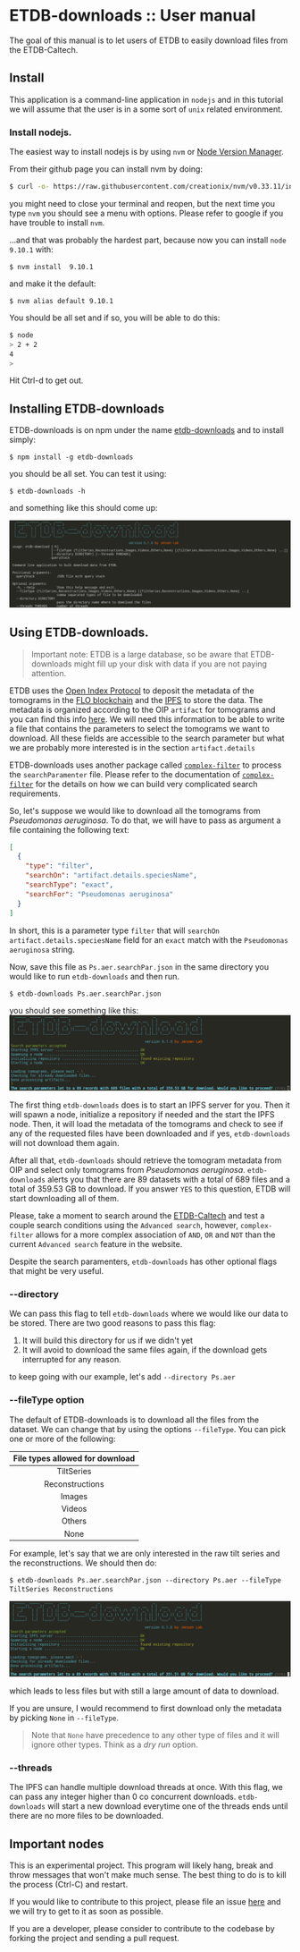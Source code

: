# ETDB-downloads :: User manual

The goal of this manual is to let users of ETDB to easily download files from the ETDB-Caltech.

## Install

This application is a command-line application in `nodejs` and in this tutorial we will assume that the user is in a some sort of `unix` related environment.

### Install nodejs.

The easiest way to install nodejs is by using `nvm` or [Node Version Manager](https://github.com/creationix/nvm).

From their github page you can install nvm by doing:

```bash
$ curl -o- https://raw.githubusercontent.com/creationix/nvm/v0.33.11/install.sh | bash
```

you might need to close your terminal and reopen, but the next time you type `nvm` you should see a menu with options. Please refer to google if you have trouble to install `nvm`.

...and that was probably the hardest part, because now you can install `node 9.10.1` with:

```
$ nvm install  9.10.1
```

and make it the default:

```
$ nvm alias default 9.10.1
```

You should be all set and if so, you will be able to do this:

```bash
$ node
> 2 + 2
4
> 
```

Hit Ctrl-d to get out.

## Installing ETDB-downloads

ETDB-downloads is on npm under the name [etdb-downloads](https://www.npmjs.com/package/etdb-bulk-downloads) and to install simply:

```
$ npm install -g etdb-downloads
```

you should be all set. You can test it using:

```
$ etdb-downloads -h
```

and something like this should come up:

![](./imgs/2018-05-25-161306_1218x376_scrot.png)

## Using ETDB-downloads.

> Important note: ETDB is a large database, so be aware that ETDB-downloads might fill up your disk with data if you are not paying attention.

ETDB uses the [Open Index Protocol](https://oip.wiki) to deposit the metadata of the tomograms in the [FLO blockchain](https://flo.cash) and the [IPFS](https://ipfs.io) to store the data. The metadata is organized according to the OIP `artifact` for tomograms and you can find this info [here](https://oip.wiki/Research-Tomogram). We will need this information to be able to write a file that contains the parameters to select the tomograms we want to download. All these fields are accessible to the search parameter but what we are probably more interested is in the section `artifact.details`

ETDB-downloads uses another package called [`complex-filter`](https://www.npmjs.com/package/complex-filter) to process the `searchParamenter` file. Please refer to the documentation of [`complex-filter`](https://www.npmjs.com/package/complex-filter) for the details on how we can build very complicated search requirements.  

So, let's suppose we would like to download all the tomograms from _Pseudomonas aeruginosa_. To do that, we will have to pass as argument a file containing the following text:

```json
[
  {
    "type": "filter",
    "searchOn": "artifact.details.speciesName",
    "searchType": "exact",
    "searchFor": "Pseudomonas aeruginosa"
  }
]
```

In short, this is a parameter type `filter` that will `searchOn` `artifact.details.speciesName` field for an `exact` match with the `Pseudomonas aeruginosa` string.

Now, save this file as `Ps.aer.searchPar.json` in the same directory you would like to run `etdb-downloads` and then run.

```
$ etdb-downloads Ps.aer.searchPar.json
```

you should see something like this:  
![](./imgs/2018-05-25-162113_1057x284_scrot.png)

The first thing `etdb-downloads` does is to start an IPFS server for you. Then it will spawn a node, initialize a repository if needed and the start the IPFS node. Then, it will load the metadata of the tomograms and check to see if any of the requested files have been downloaded and if yes, `etdb-downloads` will not download them again.

After all that, `etdb-downloads` should retrieve the tomogram metadata from OIP and select only tomograms from _Pseudomonas aeruginosa_. `etdb-downloads` alerts you that there are 89 datasets with a total of 689 files and a total of 359.53 GB to download. If you answer `YES` to this question, ETDB will start downloading all of them.

Please, take a moment to search around the [ETDB-Caltech](https://etdb.caltech.edu) and test a couple search conditions using the `Advanced search`, however, `complex-filter` allows for a more complex association of `AND`, `OR` and `NOT` than the current `Advanced search` feature in the website.

Despite the search paramenters, `etdb-downloads` has other optional flags that might be very useful.

### --directory

We can pass this flag to tell `etdb-downloads` where we would like our data to be stored. There are two good reasons to pass this flag: 
1) It will build this directory for us if we didn't yet
2) It will avoid to download the same files again, if the download gets interrupted for any reason.

to keep going with our example, let's add `--directory Ps.aer`

### --fileType option

The default of ETDB-downloads is to download all the files from the dataset. We can change that by using the options `--fileType`. You can pick one or more of the following:

| File types allowed for download |
|:-:|
| TiltSeries |
| Reconstructions |
| Images |
| Videos |
| Others |
| None |

For example, let's say that we are only interested in the raw tilt series and the reconstructions. We should then do:

```
$ etdb-downloads Ps.aer.searchPar.json --directory Ps.aer --fileType TiltSeries Reconstructions
```

![](./imgs/2018-05-25-164518_1055x283_scrot.png)

which leads to less files but with still a large amount of data to download.

If you are unsure, I would recommend to first download only the metadata by picking `None` in `--fileType`.

> Note that `None` have precedence to any other type of files and it will ignore other types. Think as a _dry run_ option.

### --threads

The IPFS can handle multiple download threads at once. With this flag, we can pass any integer higher than 0 co concurrent downloads. `etdb-downloads` will start a new download everytime one of the threads ends until there are no more files to be downloaded.


## Important nodes

This is an experimental project. This program will likely hang, break and throw messages that won't make much sense. The best thing to do is to kill the process (Ctrl-C) and restart.

If you would like to contribute to this project, please file an issue [here](https://github.com/theJensenLab/etdb-bulk-downloads/issues) and we will try to get to it as soon as possible.

If you are a developer, please consider to contribute to the codebase by forking the project and sending a pull request. 






